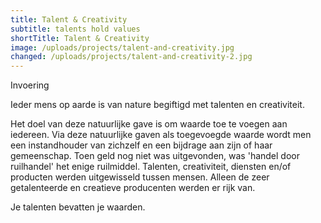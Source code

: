 ```yaml
---
title: Talent & Creativity
subtitle: talents hold values
shortTitle: Talent & Creativity
image: /uploads/projects/talent-and-creativity.jpg
changed: /uploads/projects/talent-and-creativity-2.jpg
---
```

Invoering

Ieder mens op aarde is van nature begiftigd met talenten en creativiteit.

Het doel van deze natuurlijke gave is om waarde toe te voegen aan iedereen. Via deze natuurlijke gaven als toegevoegde waarde wordt men een instandhouder van zichzelf en een bijdrage aan zijn of haar gemeenschap.
Toen geld nog niet was uitgevonden, was 'handel door ruilhandel' het enige ruilmiddel. Talenten, creativiteit, diensten en/of producten werden uitgewisseld tussen mensen. Alleen de zeer getalenteerde en creatieve producenten werden er rijk van.

Je talenten bevatten je waarden.